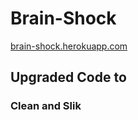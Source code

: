 # Brain-Shock
[brain-shock.herokuapp.com](https://brain-shock.herokuapp.com)


## Upgraded Code to 

### Clean and Slik
